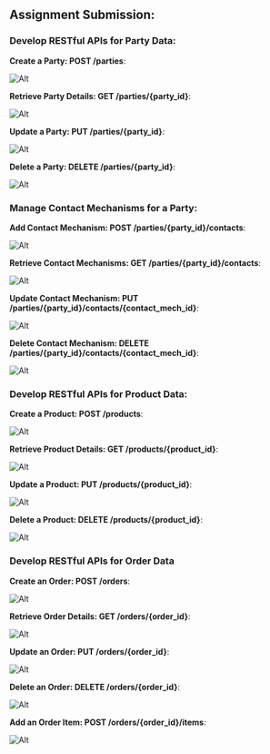 ## Assignment Submission:
### Develop RESTful APIs for Party Data:

**Create a Party: POST /parties**:

![Alt](https://github.com/HarshitaShinde0730/Training-Assignment/blob/main/Moqui%20/Images/POST-parties.png)

**Retrieve Party Details: GET /parties/{party_id}**:

![Alt](https://github.com/HarshitaShinde0730/Training-Assignment/blob/main/Moqui%20/Images/GET-parties.png)

**Update a Party: PUT /parties/{party_id}**:

![Alt](https://github.com/HarshitaShinde0730/Training-Assignment/blob/main/Moqui%20/Images/PUT-IMAGE.png)

**Delete a Party: DELETE /parties/{party_id}**:

![Alt](https://github.com/HarshitaShinde0730/Training-Assignment/blob/main/Moqui%20/Images/DELETE-parties.png)

### Manage Contact Mechanisms for a Party:

**Add Contact Mechanism: POST /parties/{party_id}/contacts**:

![Alt](https://github.com/HarshitaShinde0730/Training-Assignment/blob/main/Moqui%20/Images/POST-PARTIES-CONTACT.png)

**Retrieve Contact Mechanisms: GET /parties/{party_id}/contacts**:

![Alt](https://github.com/HarshitaShinde0730/Training-Assignment/blob/main/Moqui%20/Images/CONTACT.png)

**Update Contact Mechanism: PUT /parties/{party_id}/contacts/{contact_mech_id}**:

![Alt](https://github.com/HarshitaShinde0730/Training-Assignment/blob/main/Moqui%20/Images/PUT-IMAGE.png)

**Delete Contact Mechanism: DELETE /parties/{party_id}/contacts/{contact_mech_id}**:

![Alt](https://github.com/HarshitaShinde0730/Training-Assignment/blob/main/Moqui%20/Images/DELETE.png)

### Develop RESTful APIs for Product Data:

**Create a Product: POST /products**:

![Alt](https://github.com/HarshitaShinde0730/Training-Assignment/blob/main/Moqui%20/Images/POST-PRODUCT.png)

**Retrieve Product Details: GET /products/{product_id}**:

![Alt](https://github.com/HarshitaShinde0730/Training-Assignment/blob/main/Moqui%20/Images/GET-PRODUCT.png)

**Update a Product: PUT /products/{product_id}**:

![Alt](https://github.com/HarshitaShinde0730/Training-Assignment/blob/main/Moqui%20/Images/PUT-PRODUCT.png)

**Delete a Product: DELETE /products/{product_id}**:

![Alt](https://github.com/HarshitaShinde0730/Training-Assignment/blob/main/Moqui%20/Images/DELETE-PRODUCT.png)

### Develop RESTful APIs for Order Data

**Create an Order: POST /orders**:

![Alt](https://github.com/HarshitaShinde0730/Training-Assignment/blob/main/Moqui%20/Images/POST-ORDERS.png)

**Retrieve Order Details: GET /orders/{order_id}**:

![Alt](https://github.com/HarshitaShinde0730/Training-Assignment/blob/main/Moqui%20/Images/GET1.png)

**Update an Order: PUT /orders/{order_id}**:

![Alt](https://github.com/HarshitaShinde0730/Training-Assignment/blob/main/Moqui%20/Images/PUT1.png)

**Delete an Order: DELETE /orders/{order_id}**:

![Alt](https://github.com/HarshitaShinde0730/Training-Assignment/blob/main/Moqui%20/Images/DELETE1.png)

**Add an Order Item: POST /orders/{order_id}/items**:

![Alt](https://github.com/HarshitaShinde0730/Training-Assignment/blob/main/Moqui%20/Images/POST-ITEM.png)






